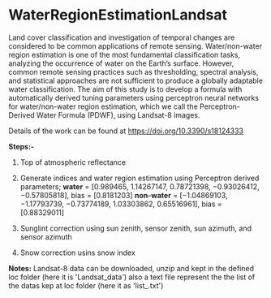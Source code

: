 # WaterRegionEstimationLandsat
Land cover classification and investigation of temporal changes are considered to be common applications of remote sensing. Water/non-water region estimation is one of the most fundamental classification tasks, analyzing the occurrence of water on the Earth’s surface. However, common remote sensing practices such as thresholding, spectral analysis, and statistical approaches are not sufficient to produce a globally adaptable water classification. The aim of this study is to develop a formula with automatically derived tuning parameters using perceptron neural networks for water/non-water region estimation, which we call the Perceptron-Derived Water Formula (PDWF), using Landsat-8 images.

Details of the work can be found at https://doi.org/10.3390/s18124333

**Steps:-**
1. Top of atmospheric reflectance 
2. Generate indices and water region estimation using  Perceptron derived parameters; 
 **water** = [0.989465, 1.14267147, 0.78721398, −0.93026412, −0.57805818], bias = [0.8181203]
 **non-water** = [−1.04869103, −1.17793739, −0.73774189, 1.03303862, 0.65516961], bias = [0.88329011]

3. Sunglint correction using sun zenith, sensor zenith, sun azimuth, and sensor azimuth 
4. Snow correction usins snow index

**Notes:**
Landsat-8 data can be downloaded, unzip and kept in the defined loc folder (here it is 'Landsat_data') also a text file represent the the list of the datas kep at loc folder (here it as 'list_.txt')
